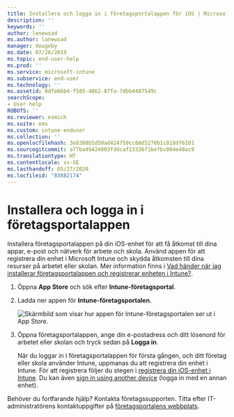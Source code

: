 ```yaml
---
title: Installera och logga in i företagsportalappen för iOS | Microsoft Docs
description: ''
keywords: ''
author: lenewsad
ms.author: lanewsad
manager: dougeby
ms.date: 07/26/2019
ms.topic: end-user-help
ms.prod: ''
ms.service: microsoft-intune
ms.subservice: end-user
ms.technology: ''
ms.assetid: 8dfe66b4-f585-4862-87fa-7dbb4487549c
searchScope:
- User help
ROBOTS: ''
ms.reviewer: esmich
ms.suite: ems
ms.custom: intune-enduser
ms.collection: ''
ms.openlocfilehash: 3e8388b5d50ad424759cc88d5278b1c818df6101
ms.sourcegitcommit: a77ba49424803fddcaf23326f1befbc004e48ac9
ms.translationtype: HT
ms.contentlocale: sv-SE
ms.lasthandoff: 05/27/2020
ms.locfileid: "83882174"
---
```

# <a name="install-and-sign-in-to-the-company-portal-app"></a>Installera och logga in i företagsportalappen

Installera företagsportalappen på din iOS-enhet för att få åtkomst till dina appar, e-post och nätverk för arbete och skola. Använd appen för att registrera din enhet i Microsoft Intune och skydda åtkomsten till dina resurser på arbetet eller skolan. Mer information finns i [Vad händer när jag installerar företagsportalappen och registrerar enheten i Intune?](what-happens-if-you-install-the-company-portal-app-and-enroll-your-device-in-intune-ios.md).

1. Öppna **App Store** och sök efter **Intune-företagsportal**.

2. Ladda ner appen för **Intune-företagsportalen**.

    ![Skärmbild som visar hur appen för Intune-företagsportalen ser ut i App Store.](./media/cp-ios-redesign-after-1904.PNG)  

3. Öppna företagsportalappen, ange din e-postadress och ditt lösenord för arbetet eller skolan och tryck sedan på **Logga in**.

    När du loggar in i företagsportalappen för första gången, och ditt företag eller skola använder Intune, uppmanas du att registrera din enhet i Intune. För att registrera följer du stegen i [registrera din iOS-enhet i Intune](enroll-your-device-in-intune-ios.md). Du kan även [sign in using another device](https://docs.microsoft.com/mem/intune/user-help/sign-in-to-the-company-portal#sign-in-from-another-device) (logga in med en annan enhet).

Behöver du fortfarande hjälp? Kontakta företagssupporten. Titta efter IT-administratörens kontaktuppgifter på [företagsportalens webbplats](https://go.microsoft.com/fwlink/?linkid=2010980).
